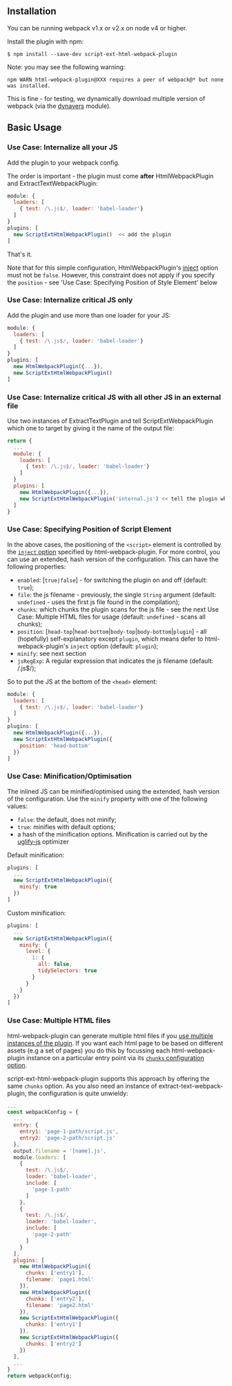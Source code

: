 ## Installation
You can be running webpack v1.x or v2.x on node v4 or higher.

Install the plugin with npm:
```shell
$ npm install --save-dev script-ext-html-webpack-plugin
```

Note: you may see the following warning:
```shell
npm WARN html-webpack-plugin@XXX requires a peer of webpack@* but none was installed.
```
This is fine - for testing, we dynamically download multiple version of webpack (via the [dynavers](https://github.com/numical/dynavers) module).


## Basic Usage

### Use Case: Internalize all your JS
Add the plugin to your webpack config.

The order is important - the plugin must come **after** HtmlWebpackPlugin and ExtractTextWebpackPlugin:
```javascript
module: {
  loaders: [
    { test: /\.js$/, loader: 'babel-loader'}
  ]
}
plugins: [
  new ScriptExtHtmlWebpackPlugin()  << add the plugin
]
```
That's it.

Note that for this simple configuration, HtmlWebpackPlugin's [inject](https://github.com/jantimon/html-webpack-plugin#configuration) option must not be `false`.  However, this constraint does not apply if you specify the `position` - see 'Use Case: Specifying Position of Style Element' below


### Use Case: Internalize critical JS only
Add the plugin and use more than one loader for your JS:
```javascript
module: {
  loaders: [
    { test: /\.js$/, loader: 'babel-loader'}
  ]
}
plugins: [
  new HtmlWebpackPlugin({...}),
  new ScriptExtHtmlWebpackPlugin()
]
```

### Use Case: Internalize critical JS with all other JS in an external file
Use two instances of ExtractTextPlugin and tell ScriptExtWebpackPlugin which one to target by giving it the name of the output file:
```javascript
return {
  ...
  module: {
    loaders: [
      { test: /\.js$/, loader: 'babel-loader'}
    ]
  }
  plugins: [
    new HtmlWebpackPlugin({...}),
    new ScriptExtHtmlWebpackPlugin('internal.js') << tell the plugin which to target
  ]
}
```

### Use Case: Specifying Position of Script Element
In the above cases, the positioning of the `<script>` element is controlled by the [`inject` option](https://github.com/jantimon/html-webpack-plugin#configuration) specified by html-webpack-plugin.
For more control, you can use an extended, hash version of the configuration. This can have the following properties:
- `enabled`: [`true|false`] - for switching the plugin on and off (default: `true`);
- `file`: the js filename - previously, the single `String` argument (default: `undefined` - uses the first js file found in the compilation);
- `chunks`: which chunks the plugin scans for the js file - see the next Use Case: Multiple HTML files for usage (default: `undefined` - scans all chunks);
- `position`: [`head-top`|`head-bottom`|`body-top`|`body-bottom`|`plugin`] - all (hopefully) self-explanatory except `plugin`, which means defer to html-webpack-plugin's `inject` option (default: `plugin`);
- `minify`: see next section
- `jsRegExp`:  A regular expression that indicates the js filename (default: /\.js$/);

So to put the JS at the bottom of the `<head>` element:
```javascript
module: {
  loaders: [
    { test: /\.js$/, loader: 'babel-loader'}
  ]
}
plugins: [
  new HtmlWebpackPlugin({...}),
  new ScriptExtHtmlWebpackPlugin({
    position: 'head-bottom'
  })
]
```

### Use Case: Minification/Optimisation
The inlined JS can be minified/optimised using the extended, hash version of the configuration.  Use the `minify` property with one of the following values:
- `false`: the default, does not minify;
- `true`: minifies with default options;
- a hash of the minification options.
Minification is carried out by the [uglify-js](https://github.com/mishoo/UglifyJS2) optimizer 

Default minification:
```javascript
plugins: [
  ...
  new ScriptExtHtmlWebpackPlugin({
    minify: true
  })
]
```

Custom minification:
```javascript
plugins: [
  ...
  new ScriptExtHtmlWebpackPlugin({
    minify: {
      level: {
        1: {
          all: false,
          tidySelectors: true
        }
      }
    }
  })
]
```


### Use Case: Multiple HTML files
html-webpack-plugin can generate multiple html files if you [use multiple instances of the plugin](https://github.com/ampedandwired/html-webpack-plugin#generating-multiple-html-files).  If you want each html page to be based on different assets (e.g a set of pages) you do this by focussing each html-webpack-plugin instance on a particular entry point via its [`chunks` configuration option](https://github.com/ampedandwired/html-webpack-plugin#configuration).

script-ext-html-webpack-plugin supports this approach by offering the same `chunks` option.  As you also need an instance of extract-text-webpack-plugin, the configuration is quite unwieldy:
```javascript
...
const webpackConfig = {
  ...
  entry: {
    entry1: 'page-1-path/script.js',
    entry2: 'page-2-path/script.js'
  },
  output.filename = '[name].js',
  module.loaders: [
    {
      test: /\.js$/,
      loader: 'babel-loader',
      include: [
        'page-1-path'
      ]
    },
    {
      test: /\.js$/,
      loader: 'babel-loader',
      include: [
        'page-2-path'
      ]
    }
  ],
  plugins: [
    new HtmlWebpackPlugin({
      chunks: ['entry1'],
      filename: 'page1.html'
    }),
    new HtmlWebpackPlugin({
      chunks: ['entry2'],
      filename: 'page2.html'
    }),
    new ScriptExtHtmlWebpackPlugin({
      chunks: ['entry1']
    }),
    new ScriptExtHtmlWebpackPlugin({
      chunks: ['entry2']
    })
  ],
  ...
}
return webpackConfig;
```

